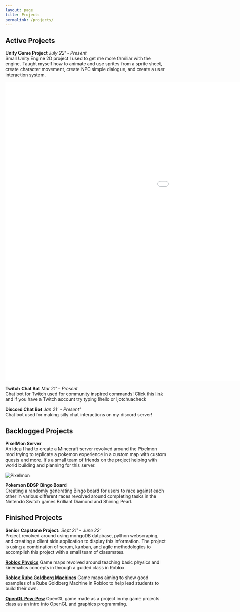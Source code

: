 ```yaml
---
layout: page
title: Projects
permalink: /projects/
---
```


## Active Projects

**Unity Game Project** *July 22' - Present* <br />
Small Unity Engine 2D project I used to get me more familiar with the engine. Taught myself how to animate and use sprites from a sprite sheet, create character movement, create NPC simple dialogue, and create a user interaction system. 
<iframe class="game" src="{{site.baseurl}}/assets/projects/AstroDem/index.html" style="border: none; width: 1550px; height: 930px;" allowfullScreen allow="gamepad *;"></iframe> 

**Twitch Chat Bot** *Mar 21' - Present* <br />
Chat bot for Twitch used for community inspired commands! Click this [link](https://twitch.tv/jotchubot) and if you have a Twitch account try typing !hello or !jotchuacheck 

**Discord Chat Bot** *Jan 21' - Present'* <br />
Chat bot used for making silly chat interactions on my discord server! 

## Backlogged Projects

**PixelMon Server** <br />
An idea I had to create a Minecraft server revolved around the Pixelmon mod trying to replicate a pokemon experience in a custom map with custom quests and more. It's a small team of friends on the project helping with world building and planning for this server. 

![Pixelmon]({{site.baseurl}}/assets/images/projects/Pixelmon.png)

**Pokemon BDSP Bingo Board** <br />
Creating a randomly generating Bingo board for users to race against each other in various different races revolved around completing tasks in the Nintendo Switch games Brilliant Diamond and Shining Pearl. 

## Finished Projects

**Senior Capstone Project:** *Sept 21' - June 22'* <br />
Project revolved around using mongoDB database, python webscraping, and creating a client side application to display this information. The project is using a combination of scrum, kanban, and agile methodologies to accomplish this project with a small team of classmates. 

[**Roblox Physics**]({{site.baseurl}}/portfolio/physics)
Game maps revolved around teaching basic physics and kinematics concepts in through a guided class in Roblox. 

[**Roblox Rube Goldberg Machines**]({{site.baseurl}}/portfolio/rubegold)
Game maps aiming to show good examples of a Rube Goldberg Machine in Roblox to help lead students to build their own. 

[**OpenGL Pew-Pew**]({{site.baseurl}}/portfolio/pewpew)
OpenGL game made as a project in my game projects class as an intro into OpenGL and graphics programming. 